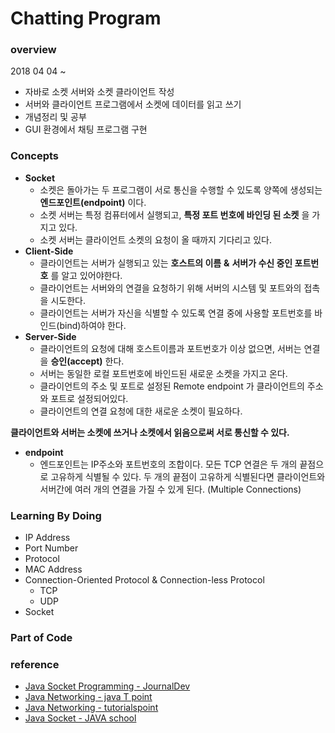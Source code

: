 # Chatting Program


### overview
2018 04 04 ~   
- 자바로 소켓 서버와 소켓 클라이언트 작성
- 서버와 클라이언트 프로그램에서 소켓에 데이터를 읽고 쓰기
- 개념정리 및 공부
- GUI 환경에서 채팅 프로그램 구현


### Concepts
* __Socket__
  * 소켓은 돌아가는 두 프로그램이 서로 통신을 수행할 수 있도록 양쪽에 생성되는 __엔드포인트(endpoint)__ 이다.
  * 소켓 서버는 특정 컴퓨터에서 실행되고, __특정 포트 번호에 바인딩 된 소켓__ 을 가지고 있다.
  * 소켓 서버는 클라이언트 소켓의 요청이 올 때까지 기다리고 있다.
* __Client-Side__
  * 클라이언트는 서버가 실행되고 있는 __호스트의 이름__ __&__ __서버가 수신 중인 포트번호__ 를 알고 있어야한다.
  * 클라이언트는 서버와의 연결을 요청하기 위해 서버의 시스템 및 포트와의 접촉을 시도한다.
  * 클라이언트는 서버가 자신을 식별할 수 있도록 연결 중에 사용할 포트번호를 바인드(bind)하여야 한다.
* __Server-Side__
  * 클라이언트의 요청에 대해 호스트이름과 포트번호가 이상 없으면, 서버는 연결을 __승인(accept)__ 한다. 
  * 서버는 동일한 로컬 포트번호에 바인드된 새로운 소켓을 가지고 온다.
  * 클라이언트의 주소 및 포트로 설정된 Remote endpoint 가 클라이언트의 주소와 포트로 설정되어있다.
  * 클라이언트의 연결 요청에 대한 새로운 소켓이 필요하다.  

__클라이언트와 서버는 소켓에 쓰거나 소켓에서 읽음으로써 서로 통신할 수 있다.__

* __endpoint__
  * 엔드포인트는 IP주소와 포트번호의 조합이다. 모든 TCP 연결은 두 개의 끝점으로 고유하게 식별될 수 있다. 두 개의 끝점이 고유하게 식별된다면 클라이언트와 서버간에 여러 개의 연결을 가질 수 있게 된다. (Multiple Connections)

### Learning By Doing
* IP Address
* Port Number
* Protocol
* MAC Address
* Connection-Oriented Protocol & Connection-less Protocol
  * TCP
  * UDP
* Socket

### Part of Code


### reference 
* [Java Socket Programming - JournalDev](https://www.journaldev.com/741/java-socket-programming-server-client)
* [Java Networking - java T point](https://www.javatpoint.com/java-networking)
* [Java Networking - tutorialspoint](https://www.tutorialspoint.com/java/java_networking.htm)
* [Java Socket - JAVA school](http://java-school.net/java/Socket)

